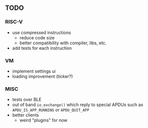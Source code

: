 ## TODO

### RISC-V

- use compressed instructions
  - reduce code size
  - better compatibility with compiler, libs, etc.
- add tests for each instruction

### VM

- implement settings ui
- loading improvement (ticker?)

### MISC

- tests over BLE
- out of band `io_exchange()` which reply to special APDUs such as `APDU_IS_APP_RUNNING` or `APDU_QUIT_APP`
- better clients
  - weird "plugins" for now
